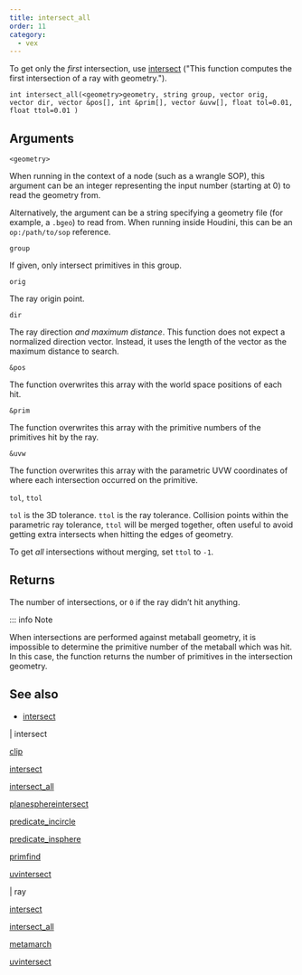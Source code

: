 ```yaml
---
title: intersect_all
order: 11
category:
  - vex
---
```


To get only the _first_ intersection, use [intersect](intersect.html) ("This function computes the first intersection of a ray with geometry.").

`int intersect_all(<geometry>geometry, string group, vector orig, vector dir, vector &pos[], int &prim[], vector &uvw[], float tol=0.01, float ttol=0.01 )`

## Arguments

`<geometry>`

When running in the context of a node (such as a wrangle SOP), this argument can be an integer representing the input number (starting at 0) to read the geometry from.

Alternatively, the argument can be a string specifying a geometry file (for example, a `.bgeo`) to read from. When running inside Houdini, this can be an `op:/path/to/sop` reference.

`group`

If given, only intersect primitives in this group.

`orig`

The ray origin point.

`dir`

The ray direction _and maximum distance_.
This function does not expect a normalized direction vector.
Instead, it uses the length of the vector as the maximum distance to search.

`&pos`

The function overwrites this array with the world space positions of each hit.

`&prim`

The function overwrites this array with the primitive numbers of the primitives hit by the ray.

`&uvw`

The function overwrites this array with the parametric UVW coordinates of where each intersection occurred on the primitive.

`tol`, `ttol`

`tol` is the 3D tolerance. `ttol` is the ray tolerance.
Collision points within the parametric ray tolerance, `ttol` will be merged
together, often useful to avoid getting extra intersects when hitting the edges
of geometry.

To get _all_ intersections without merging, set `ttol` to `-1`.

## Returns

The number of intersections, or `0` if the ray didn’t hit anything.

::: info Note

When intersections are performed against metaball geometry, it is
impossible to determine the primitive number of the metaball which
was hit. In this case, the function returns the number of primitives
in the intersection geometry.

## See also

- [intersect](intersect.html)

|
intersect

[clip](clip.html)

[intersect](intersect.html)

[intersect_all](intersect_all.html)

[planesphereintersect](planesphereintersect.html)

[predicate_incircle](predicate_incircle.html)

[predicate_insphere](predicate_insphere.html)

[primfind](primfind.html)

[uvintersect](uvintersect.html)

|
ray

[intersect](intersect.html)

[intersect_all](intersect_all.html)

[metamarch](metamarch.html)

[uvintersect](uvintersect.html)

